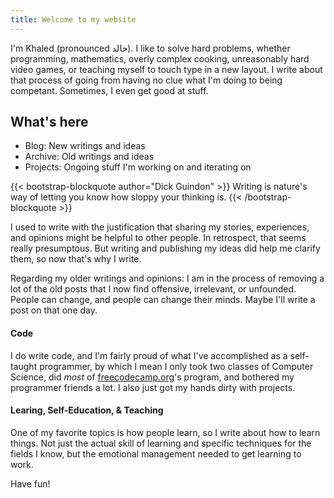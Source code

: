 ```yaml
---
title: Welcome to my website
---
```


I'm Khaled (pronounced خالد). I like to solve hard problems, whether programming, mathematics, overly complex cooking, unreasonably hard video games, or teaching myself to touch type in a new layout. I write about that process of going from having no clue what I'm doing to being competant. Sometimes, I even get good at stuff.

## What's here

- Blog: New writings and ideas
- Archive: Old writings and ideas
- Projects: Ongoing stuff I'm working on and iterating on

{{< bootstrap-blockquote author="Dick Guindon" >}}
Writing is nature's way of letting you know how sloppy your thinking is.
{{< /bootstrap-blockquote >}}

I used to write with the justification that sharing my stories, experiences, and opinions might be helpful to other people. In retrospect, that seems really presumptous. But writing and publishing my ideas did help me clarify them, so now that's why I write.

Regarding my older writings and opinions: I am in the process of removing a lot of the old posts that I now find offensive, irrelevant, or unfounded. People can change, and people can change their minds. Maybe I'll write a post on that one day.

#### Code

I do write code, and I'm fairly proud of what I've accomplished as a self-taught programmer, by which I mean I only took two classes of Computer Science, did _most_ of [freecodecamp.org](https://www.freecodecamp.org)'s program, and bothered my programmer friends a lot. I also just got my hands dirty with projects.

#### Learing, Self-Education, & Teaching
One of my favorite topics is how people learn, so I write about how to learn things. Not just the actual skill of learning and specific techniques for the fields I know, but the emotional management needed to get learning to work.

Have fun!
